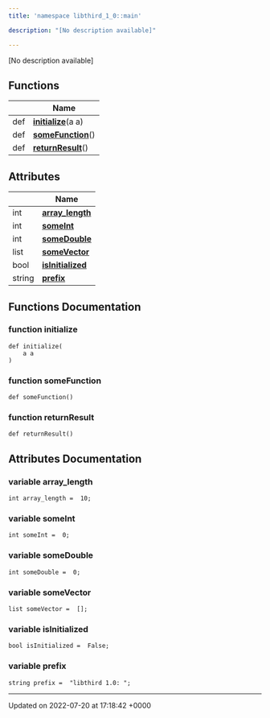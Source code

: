```yaml
---
title: 'namespace libthird_1_0::main'

description: "[No description available]"

---
```







[No description available]

## Functions

|                | Name           |
| -------------- | -------------- |
| def | **[initialize](/documentation/code/namespaces/namespacelibthird__1__0_1_1main/#function-initialize)**(a a) |
| def | **[someFunction](/documentation/code/namespaces/namespacelibthird__1__0_1_1main/#function-somefunction)**() |
| def | **[returnResult](/documentation/code/namespaces/namespacelibthird__1__0_1_1main/#function-returnresult)**() |

## Attributes

|                | Name           |
| -------------- | -------------- |
| int | **[array_length](/documentation/code/namespaces/namespacelibthird__1__0_1_1main/#variable-array-length)**  |
| int | **[someInt](/documentation/code/namespaces/namespacelibthird__1__0_1_1main/#variable-someint)**  |
| int | **[someDouble](/documentation/code/namespaces/namespacelibthird__1__0_1_1main/#variable-somedouble)**  |
| list | **[someVector](/documentation/code/namespaces/namespacelibthird__1__0_1_1main/#variable-somevector)**  |
| bool | **[isInitialized](/documentation/code/namespaces/namespacelibthird__1__0_1_1main/#variable-isinitialized)**  |
| string | **[prefix](/documentation/code/namespaces/namespacelibthird__1__0_1_1main/#variable-prefix)**  |


## Functions Documentation

### function initialize

```
def initialize(
    a a
)
```


### function someFunction

```
def someFunction()
```


### function returnResult

```
def returnResult()
```



## Attributes Documentation

### variable array_length

```
int array_length =  10;
```


### variable someInt

```
int someInt =  0;
```


### variable someDouble

```
int someDouble =  0;
```


### variable someVector

```
list someVector =  [];
```


### variable isInitialized

```
bool isInitialized =  False;
```


### variable prefix

```
string prefix =  "libthird 1.0: ";
```





-------------------------------

Updated on 2022-07-20 at 17:18:42 +0000